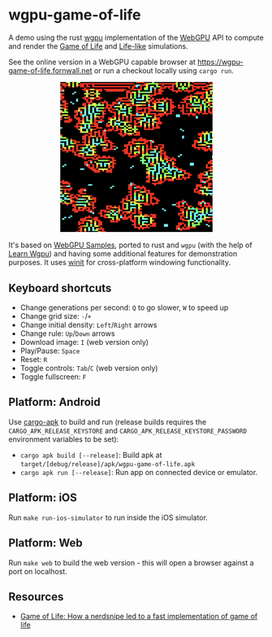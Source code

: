 # wgpu-game-of-life

A demo using the rust [wgpu](https://wgpu.rs/) implementation of the [WebGPU](https://www.w3.org/TR/webgpu/) API to compute and render the [Game of Life](https://en.wikipedia.org/wiki/Conway%27s_Game_of_Life) and [Life-like](https://conwaylife.com/wiki/Life-like_cellular_automaton) simulations.

See the online version in a WebGPU capable browser at https://wgpu-game-of-life.fornwall.net or run a checkout locally using `cargo run`.

<p align="center"><picture><img src="site/static/screenshot.png" width="300"/></picture></p>

It's based on [WebGPU Samples](https://webgpu.github.io/webgpu-samples/samples/gameOfLife), ported to rust and `wgpu` (with the help of [Learn Wgpu](https://sotrh.github.io/learn-wgpu/)) and having some additional features for demonstration purposes. It uses [winit](https://github.com/rust-windowing/winit) for cross-platform windowing functionality.

## Keyboard shortcuts

- Change generations per second: `Q` to go slower, `W` to speed up
- Change grid size: `-`/`+`
- Change initial density: `Left`/`Right` arrows
- Change rule: `Up`/`Down` arrows
- Download image: `I` (web version only)
- Play/Pause: `Space`
- Reset: `R`
- Toggle controls: `Tab`/`C` (web version only)
- Toggle fullscreen: `F`

## Platform: Android

Use [cargo-apk](https://crates.io/crates/cargo-apk) to build and run (release builds requires the `CARGO_APK_RELEASE_KEYSTORE` and `CARGO_APK_RELEASE_KEYSTORE_PASSWORD` environment variables to be set):

- `cargo apk build [--release]`: Build apk at `target/[debug/release]/apk/wgpu-game-of-life.apk`
- `cargo apk run [--release]`: Run app on connected device or emulator.

## Platform: iOS

Run `make run-ios-simulator` to run inside the iOS simulator.

## Platform: Web

Run `make web` to build the web version - this will open a browser against a port on localhost.

## Resources

- [Game of Life: How a nerdsnipe led to a fast implementation of game of life](https://binary-banter.github.io/game-of-life/)
